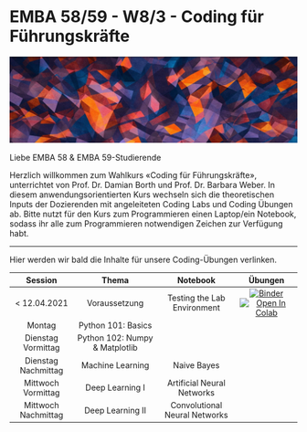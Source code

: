 # EMBA 58/59 - W8/3 - Coding für Führungskräfte 

![Course Banner](banner.png)


Liebe EMBA 58 & EMBA 59-Studierende

Herzlich willkommen zum Wahlkurs «Coding für Führungskräfte», unterrichtet von Prof. Dr. Damian Borth und Prof. Dr. Barbara Weber. In diesem anwendungsorientierten Kurs wechseln sich die theoretischen Inputs der Dozierenden mit angeleiteten Coding Labs und Coding Übungen ab. Bitte nutzt für den Kurs zum Programmieren einen Laptop/ein Notebook, sodass ihr alle zum Programmieren notwendigen Zeichen zur Verfügung habt.

---

Hier werden wir bald die Inhalte für unsere Coding-Übungen verlinken.



| Session                 |  Thema                            |  Notebook                       | Übungen |
|:-----------------------:|:---------------------------------:|:-------------------------------:|:-------:|
|  < 12.04.2021 | Voraussetzung | Testing the Lab Environment | [![Binder](https://mybinder.org/badge_logo.svg)](https://mybinder.org/v2/gh/HSG-AIML/LabAI-Coding/main?filepath=resources%2Flab_00%2FTest.ipynb) [![Open In Colab](https://colab.research.google.com/assets/colab-badge.svg)](https://colab.research.google.com/github/HSG-AIML/LabAI-Coding/blob/main/resources/lab_00/Test.ipynb)|
| Montag                  |  Python 101: Basics               |                                 |         |
| Dienstag Vormittag      |  Python 102: Numpy & Matplotlib   |                                 |         |
| Dienstag Nachmittag     |  Machine Learning                 | Naive Bayes                     |         |
| Mittwoch Vormittag      |  Deep Learning I                  | Artificial Neural Networks      |         |
| Mittwoch Nachmittag     |  Deep Learning II                 | Convolutional Neural Networks   |         |
